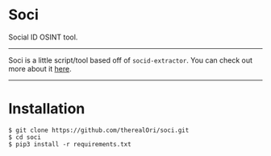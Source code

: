 # Soci
Social ID OSINT tool.
__ __

Soci is a little script/tool based off of `socid-extractor`. You can check out more about it [here](https://github.com/soxoj/socid-extractor).
__ __

# Installation
```
$ git clone https://github.com/therealOri/soci.git
$ cd soci
$ pip3 install -r requirements.txt
```

